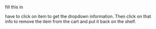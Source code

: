 fill this in

have to click on item to get the dropdown information. Then click on that info to remove the item from the cart and put it back on the shelf.
